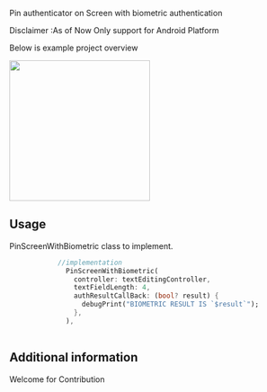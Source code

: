 <!--
This README describes the package. If you publish this package to pub.dev,
this README's contents appear on the landing page for your package.

For information about how to write a good package README, see the guide for
[writing package pages](https://dart.dev/guides/libraries/writing-package-pages).

For general information about developing packages, see the Dart guide for
[creating packages](https://dart.dev/guides/libraries/create-library-packages)
and the Flutter guide for
[developing packages and plugins](https://flutter.dev/developing-packages).
-->

Pin authenticator on Screen with biometric authentication

Disclaimer :As of Now Only support for Android Platform



Below is example project overview

<img src="https://i.ibb.co/1MbyZxN/pin-input-biometric-authenticator.gif"  width="250" />



## Usage

PinScreenWithBiometric class to implement.

```dart
            //implementation
              PinScreenWithBiometric(
                controller: textEditingController,
                textFieldLength: 4,
                authResultCallBack: (bool? result) {
                  debugPrint("BIOMETRIC RESULT IS `$result`");
                },
              ),
           
```

## Additional information

Welcome for Contribution
